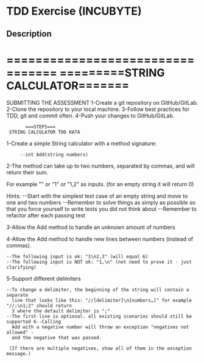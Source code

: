 # TDD Exercise (INCUBYTE)

## Description
=================================
=========STRING CALCULATOR=======
=================================
SUBMITTING THE ASSESSMENT 
1-Create a git repository on GitHub/GitLab.
2-Clone the repository to your local machine. 
3-Follow best practices for TDD, git and commit often. 
4-Push your changes to GitHub/GitLab.

           ===STEPS===
     STRING CALCULATOR TDD KATA
1-Create a simple String calculator with a method signature:

         --int Add(string numbers) 
2-The method can take up to two numbers, separated by commas, and will return their sum.

   For example "" or "1" or "1,2" as inputs. (for an empty string it will return 0)

   Hints:
         --Start with the simplest test case of an empty string and move
           to one and two numbers --Remember to solve things as simply as 
           possible so that you force yourself to write tests you did not think about 
         --Remember to refactor after each passing test

3-Allow the Add method to handle an unknown amount of numbers

4-Allow the Add method to handle new lines between numbers (instead of commas).

    --The following input is ok: "1\n2,3" (will equal 6) 
    --The following input is NOT ok: "1,\n" (not need to prove it - just clarifying)

5-Support different delimiters

    --To change a delimiter, the beginning of the string will contain a separate 
      line that looks like this: "//[delimiter]\n[numbers…]" for example "//;\n1;2" should return
      3 where the default delimiter is ";" 
    --The first line is optional. all existing scenarios should still be supported 6--Calling 
      Add with a negative number will throw an exception "negatives not allowed" - 
      and the negative that was passed.

     (If there are multiple negatives, show all of them in the exception message.)
  
